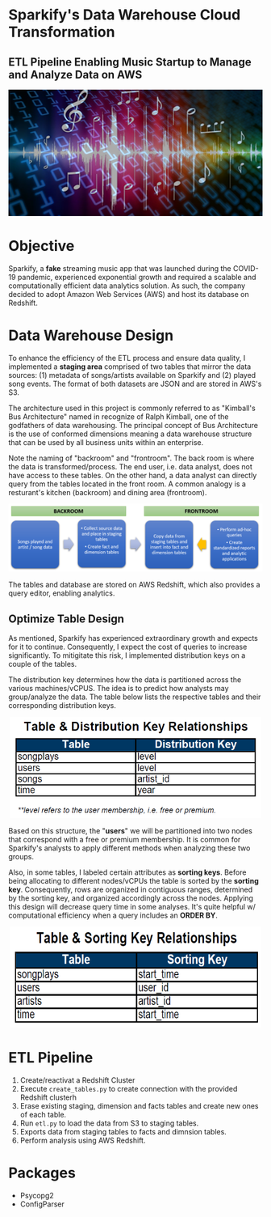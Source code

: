 # Sparkify's Data Warehouse Cloud Transformation
## ETL Pipeline Enabling Music Startup to Manage and Analyze Data on AWS

<img src="https://github.com/Morgan-Sell/song-app-data-warehouse/blob/main/img/music_data.png" width="800" height="250">

# Objective
Sparkify, a **fake** streaming music app that was launched during the COVID-19 pandemic, experienced exponential growth and required a scalable and computationally efficient data analytics solution. As such, the company decided to adopt Amazon Web Services (AWS) and host its database on Redshift.

# Data Warehouse Design
To enhance the efficiency of the ETL process and ensure data quality, I implemented a **staging area** comprised of two tables that mirror the data sources: (1) metadata of songs/artists available on Sparkify and (2) played song events. The format of both datasets are JSON and are stored in AWS's S3.

The architecture used in this project is commonly referred to as "Kimball's Bus Architecture" named in recognize of Ralph Kimball, one of the godfathers of data warehousing. The principal concept of Bus Architecture is the use of conformed dimensions meaning a data warehouse structure that can be used by all business units within an enterprise.

Note the naming of "backroom" and "frontroom". The back room is where the data is transformed/process. The end user, i.e. data analyst, does not have access to these tables. On the other hand, a data analyst can directly query from the tables located in the front room. A common analogy is a resturant's kitchen (backroom) and dining area (frontroom).

![DWH Design](https://github.com/Morgan-Sell/song-app-data-warehouse/blob/main/img/dwh_design.png)
    
    
The tables and database are stored on AWS Redshift, which also provides a query editor, enabling analytics.

## Optimize Table Design

As mentioned, Sparkify has experienced extraordinary growth and expects for it to continue. Consequently, I expect the cost of queries to increase significantly. To mitigitate this risk, I implemented distribution keys on a couple of the tables.

The distribution key determines how the data is partitioned across the various machines/vCPUS. The idea is to predict how analysts may group/analyze the data. The table below lists the respective tables and their corresponding distribution keys.


<center><img src="https://github.com/Morgan-Sell/song-app-data-warehouse/blob/main/img/table_dist_key.png" alt="Dist Key Table" width="500" height="200"></center>


Based on this structure, the "**users**" we will be partitioned into two nodes that correspond with a free or premium membership. It is common for Sparkify's analysts to apply different methods when analyzing these two groups.

Also, in some tables, I labeled certain attributes as **sorting keys**. Before being allocating to different nodes/vCPUs the table is sorted by the **sorting key**. Consequently, rows are organized in contiguous ranges, determined by the sorting key, and organized accordingly across the nodes. Applying this design will decrease query time in some analyses. It's quite helpful w/ computational efficiency when a query includes an **ORDER BY**.

<center><img src="https://github.com/Morgan-Sell/song-app-data-warehouse/blob/main/img/table_sort_key.png" alt="Sort Key Table" width="500" height="200"></center>


# ETL Pipeline
1. Create/reactivat a Redshift Cluster
2. Execute `create_tables.py` to create connection with the provided Redshift clusterh
3. Erase existing staging, dimension and facts tables and create new ones of each table.
4. Run `etl.py` to load the data from S3 to staging tables.
5. Exports data from staging tables to facts and dimnsion tables.
6. Perform analysis using AWS Redshift.



# Packages
- Psycopg2
- ConfigParser
